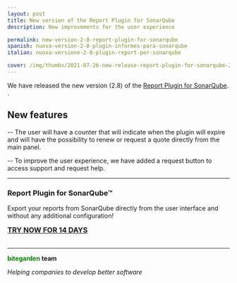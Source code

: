 ```yaml
---
layout: post
title: New version of the Report Plugin for SonarQube
description: New improvements for the user experience

permalink: new-version-2-8-report-plugin-for-sonarqube
spanish: nueva-version-2-8-plugin-informes-para-sonarqube
italian: nuova-versione-2-8-plugin-report-per-sonarqube

cover: /img/thumbs/2021-07-26-new-release-report-plugin-for-sonarqube-2-8-thumb.png
---
```


We have released the new version (2.8) of the [Report Plugin for SonarQube](/sonarqube-report).
.

## New features

-- The user will have a counter that will indicate when the plugin will expire and will have the possibility to renew or request a quote directly from the main panel.

-- To improve the user experience, we have added a request button to access support and request help.

<hr>

### Report Plugin for SonarQube™

Export your reports from SonarQube directly from the user interface and without any additional configuration!

<a href = "/sonarqube-report#product-block-center" class = "btn btn-primary btn-call-to-action fancybox" style = "font-weight: bold; font-size: 16px; text-transform: uppercase; "> Try now for 14 days</a>
<br/>
<br/>


---
**<span style = "color: green"> bitegarden </span> team**

_Helping companies to develop better software_